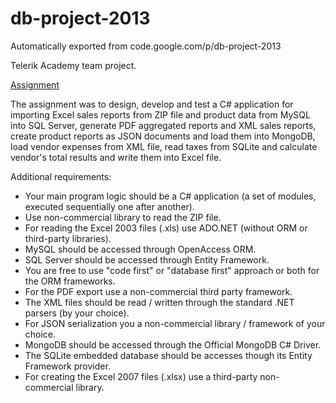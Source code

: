# db-project-2013
Automatically exported from code.google.com/p/db-project-2013

Telerik Academy team project.

[Assignment](/blob/master/Databases-Teamwork-Practical-Project.docx)

The assignment was to design, develop and test a C# application for importing Excel sales reports from ZIP file
and product data from MySQL into SQL Server, generate PDF aggregated reports and XML sales reports, create product 
reports as JSON documents and load them into MongoDB, load vendor expenses from XML file, read taxes from SQLite 
and calculate vendor's total results and write them into Excel file.

Additional requirements:
* Your main program logic should be a C# application (a set of modules, executed sequentially one after another).
* Use non-commercial library to read the ZIP file.
* For reading the Excel 2003 files (.xls) use ADO.NET (without ORM or third-party libraries).
* MySQL should be accessed through OpenAccess ORM.
* SQL Server should be accessed through Entity Framework.
*	You are free to use "code first" or "database first" approach or both for the ORM frameworks.
* For the PDF export use a non-commercial third party framework.
* The XML files should be read / written through the standard .NET parsers (by your choice).
* For JSON serialization you a non-commercial library / framework of your choice.
* MongoDB should be accessed through the Official MongoDB C# Driver.
* The SQLite embedded database should be accesses though its Entity Framework provider.
* For creating the Excel 2007 files (.xlsx) use a third-party non-commercial library.
